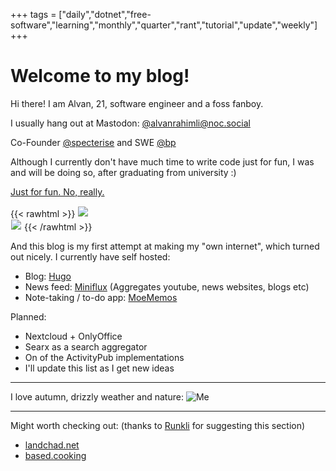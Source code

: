 +++
tags = ["daily","dotnet","free-software","learning","monthly","quarter","rant","tutorial","update","weekly"]
+++

# Welcome to my blog!

Hi there! I am Alvan, 21, software engineer and a foss fanboy.

I usually hang out at Mastodon: [@alvanrahimli@noc.social](https://noc.social/@alvanrahimli)

Co-Founder [@specterise](https://specterise.com) and SWE [@bp](https://bp.com)

Although I currently don't have much time to write code just for fun, I was and will be doing so, after graduating from university :) 

[Just for fun. No, really.](https://justforfunnoreally.dev/)

{{< rawhtml >}}
<a href="https://yesterweb.org/no-to-web3/" target="_blank"><img style="border:1px solid white;" src="https://auzziejay.com/images/noweb32.gif"></a><br>
<a href="https://edleeman.co.uk/cookie-zero" target="_blank"><img style="border:1px solid white;" src="https://edleeman.co.uk/images/cookiezero.svg"></a>
{{< /rawhtml >}}

And this blog is my first attempt at making my "own internet", which turned out nicely. I currently have self hosted:
- Blog: [Hugo](https://gohugo.io)
- News feed: [Miniflux](https://miniflux.app/) (Aggregates youtube, news websites, blogs etc)
- Note-taking / to-do app: [MoeMemos](https://github.com/mudkipme/MoeMemos)

Planned:
- Nextcloud + OnlyOffice
- Searx as a search aggregator
- On of the ActivityPub implementations
- I'll update this list as I get new ideas

___

I love autumn, drizzly weather and nature:
![Me](/images/me-yellow.jpeg "Me, smiling, because I love autumn, drizzly weather and nature")

___

Might worth checking out: (thanks to [Runkli](https://runkli.xyz/) for suggesting this section)
- [landchad.net](https://landchad.net)
- [based.cooking](https://based.cooking)
